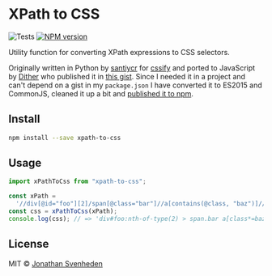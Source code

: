 # XPath to CSS

![Tests][tests-badge]
[![NPM version][npm-image]][npm-url]

Utility function for converting XPath expressions to CSS selectors.

Originally written in Python by [santiycr](https://github.com/santiycr) for [cssify](https://github.com/santiycr/cssify) and ported to JavaScript by [Dither](https://github.com/Dither) who published it in [this gist](https://gist.github.com/Dither/1909679). Since I needed it in a project and can't depend on a gist in my `package.json` I have converted it to ES2015 and CommonJS, cleaned it up a bit and [published it to npm][npm-url].

## Install

```sh
npm install --save xpath-to-css
```

## Usage

```js
import xPathToCss from "xpath-to-css";

const xPath =
  '//div[@id="foo"][2]/span[@class="bar"]//a[contains(@class, "baz")]//img[1]';
const css = xPathToCss(xPath);
console.log(css); // => 'div#foo:nth-of-type(2) > span.bar a[class*=baz] img:first-of-type'
```

## License

MIT © [Jonathan Svenheden](https://github.com/svenheden)

[npm-url]: https://npmjs.org/package/xpath-to-css
[npm-image]: https://badge.fury.io/js/xpath-to-css.svg
[tests-badge]: https://github.com/svenheden/xpath-to-css/workflows/Tests/badge.svg
